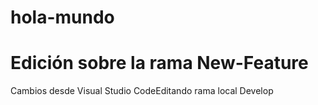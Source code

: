# hola-mundo

# Edición sobre la rama New-Feature

Cambios desde Visual Studio CodeEditando rama local Develop
